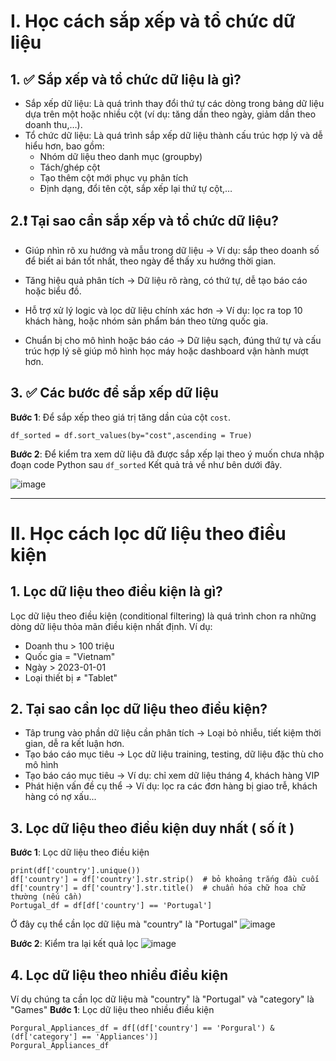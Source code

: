# I. Học cách sắp xếp và tổ chức dữ liệu

## 1. ✅ Sắp xếp và tổ chức dữ liệu là gì?
- Sắp xếp dữ liệu: Là quá trình thay đổi thứ tự các dòng trong bảng dữ liệu dựa trên một hoặc nhiều cột (ví dụ: tăng dần theo ngày, giảm dần theo doanh thu,…).
- Tổ chức dữ liệu: Là quá trình sắp xếp dữ liệu thành cấu trúc hợp lý và dễ hiểu hơn, bao gồm:
  - Nhóm dữ liệu theo danh mục (groupby)
  - Tách/ghép cột
  - Tạo thêm cột mới phục vụ phân tích
  - Định dạng, đổi tên cột, sắp xếp lại thứ tự cột,…

## 2.❗ Tại sao cần sắp xếp và tổ chức dữ liệu?
- Giúp nhìn rõ xu hướng và mẫu trong dữ liệu
→ Ví dụ: sắp theo doanh số để biết ai bán tốt nhất, theo ngày để thấy xu hướng thời gian.

- Tăng hiệu quả phân tích
→ Dữ liệu rõ ràng, có thứ tự, dễ tạo báo cáo hoặc biểu đồ.

- Hỗ trợ xử lý logic và lọc dữ liệu chính xác hơn
→ Ví dụ: lọc ra top 10 khách hàng, hoặc nhóm sản phẩm bán theo từng quốc gia.

- Chuẩn bị cho mô hình hoặc báo cáo
→ Dữ liệu sạch, đúng thứ tự và cấu trúc hợp lý sẽ giúp mô hình học máy hoặc dashboard vận hành mượt hơn.

## 3. ✅ Các bước để sắp xếp dữ liệu
**Bước 1**: Để sắp xếp theo giá trị tăng dần của cột `cost`.
```
df_sorted = df.sort_values(by="cost",ascending = True)
```
**Bước 2**: Để kiểm tra xem dữ liệu đã được sắp xếp lại theo ý muốn chưa nhập đoạn code Python sau ``` df_sorted ```
Kết quả trả về như bên dưới đây. 

![image](https://github.com/user-attachments/assets/39b86ad6-62f3-429b-93df-07c155bb1e1d)

---
# II. Học cách lọc dữ liệu theo điều kiện
## 1. Lọc dữ liệu theo điều kiện là gì? 
Lọc dữ liệu theo điều kiện (conditional filtering) là quá trình chon ra những dòng dữ liệu thỏa mãn điều kiện nhất định. Ví dụ:
- Doanh thu > 100 triệu
- Quốc gia = "Vietnam"
- Ngày > 2023-01-01
- Loại thiết bị ≠ "Tablet"

## 2. Tại sao cần lọc dữ liệu theo điều kiện?
- Tâp trung vào phần dữ liệu cần phân tích -> Loại bỏ nhiễu, tiết kiệm thời gian, dễ ra kết luận hơn.
- Tạo báo cáo mục tiêu -> Lọc dữ liệu training, testing, dữ liệu đặc thù cho mô hình
- Tạo báo cáo mục tiêu -> Ví dụ: chỉ xem dữ liệu tháng 4, khách hàng VIP
- Phát hiện vấn đề cụ thể -> Ví dụ: lọc ra các đơn hàng bị giao trễ, khách hàng có nợ xấu...

## 3. Lọc dữ liệu theo điều kiện duy nhất ( số ít ) 
**Bước 1**: Lọc dữ liệu theo điều kiện
```
print(df['country'].unique())
df['country'] = df['country'].str.strip()  # bỏ khoảng trắng đầu cuối
df['country'] = df['country'].str.title()  # chuẩn hóa chữ hoa chữ thường (nếu cần)
Portugal_df = df[df['country'] == 'Portugal']
```
Ở đây cụ thể cần lọc dữ liệu mà "country" là "Portugal"
![image](https://github.com/user-attachments/assets/140cbbd9-f330-418e-aa54-678b3ed14216)

**Bước 2**: Kiểm tra lại kết quả lọc
![image](https://github.com/user-attachments/assets/38db0475-c71d-4fc3-acf1-05144e1bc96f)

## 4. Lọc dữ liệu theo nhiều điều kiện
Ví dụ chúng ta cần lọc dữ liệu mà "country" là "Portugal" và "category" là "Games"
**Bước 1**: Lọc dữ liệu theo nhiều điều kiện
```
Porgural_Appliances_df = df[(df['country'] == 'Porgural') & (df['category'] == 'Appliances')]
Porgural_Appliances_df
```
